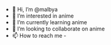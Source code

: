 - 👋 Hi, I’m @malbya
- 👀 I’m interested in anime
- 🌱 I’m currently learning anime
- 💞️ I’m looking to collaborate on anime
- 📫 How to reach me -

<!---
malbya/malbya is a ✨ special ✨ repository because its `README.md` (this file) appears on your GitHub profile.
You can click the Preview link to take a look at your changes.
--->
